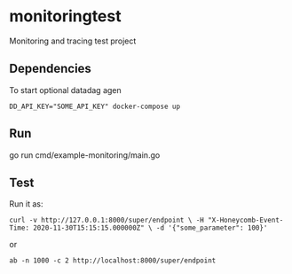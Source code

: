 # monitoringtest
Monitoring and tracing test project

## Dependencies

To start optional datadag agen

`
DD_API_KEY="SOME_API_KEY" docker-compose up
`


## Run

go run cmd/example-monitoring/main.go

## Test


Run it as:


`
curl -v http://127.0.0.1:8000/super/endpoint \
-H "X-Honeycomb-Event-Time: 2020-11-30T15:15:15.000000Z" \
-d '{"some_parameter": 100}'
`

or 

`
ab -n 1000 -c 2 http://localhost:8000/super/endpoint
`
